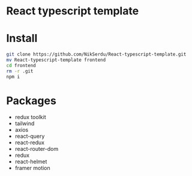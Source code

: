 # React typescript template

# Install
```bash
git clone https://github.com/NikSerdu/React-typescript-template.git
mv React-typescript-template frontend
cd frontend
rm -r .git
npm i
```

# Packages
- redux toolkit
- tailwind
- axios
- react-query
- react-redux
- react-router-dom
- redux
- react-helmet
- framer motion
